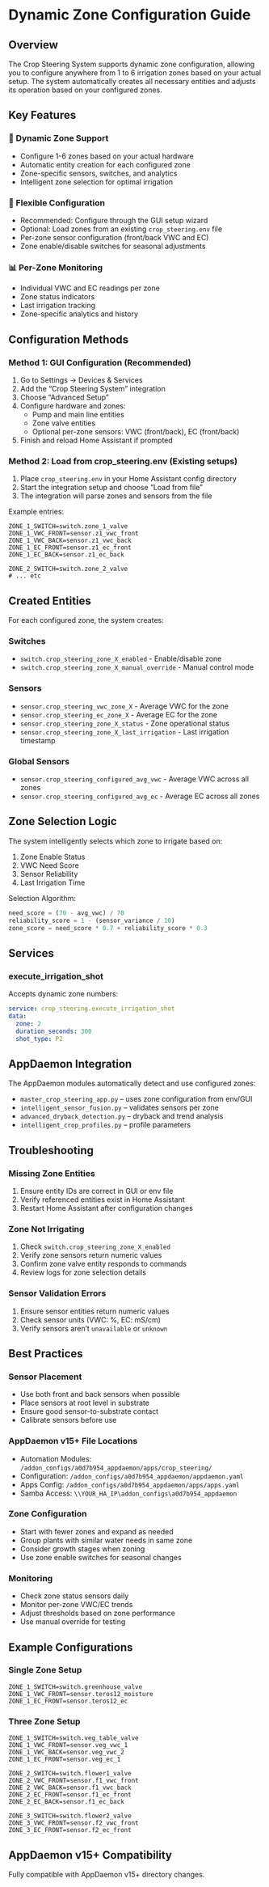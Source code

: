 # Dynamic Zone Configuration Guide

## Overview

The Crop Steering System supports dynamic zone configuration, allowing you to configure anywhere from 1 to 6 irrigation zones based on your actual setup. The system automatically creates all necessary entities and adjusts its operation based on your configured zones.

## Key Features

### 🚀 Dynamic Zone Support
- Configure 1-6 zones based on your actual hardware
- Automatic entity creation for each configured zone
- Zone-specific sensors, switches, and analytics
- Intelligent zone selection for optimal irrigation

### 🔧 Flexible Configuration
- Recommended: Configure through the GUI setup wizard
- Optional: Load zones from an existing `crop_steering.env` file
- Per-zone sensor configuration (front/back VWC and EC)
- Zone enable/disable switches for seasonal adjustments

### 📊 Per-Zone Monitoring
- Individual VWC and EC readings per zone
- Zone status indicators
- Last irrigation tracking
- Zone-specific analytics and history

## Configuration Methods

### Method 1: GUI Configuration (Recommended)

1. Go to Settings → Devices & Services
2. Add the “Crop Steering System” integration
3. Choose “Advanced Setup”
4. Configure hardware and zones:
   - Pump and main line entities
   - Zone valve entities
   - Optional per-zone sensors: VWC (front/back), EC (front/back)
5. Finish and reload Home Assistant if prompted

### Method 2: Load from crop_steering.env (Existing setups)

1. Place `crop_steering.env` in your Home Assistant config directory
2. Start the integration setup and choose “Load from file”
3. The integration will parse zones and sensors from the file

Example entries:
```env
ZONE_1_SWITCH=switch.zone_1_valve
ZONE_1_VWC_FRONT=sensor.z1_vwc_front
ZONE_1_VWC_BACK=sensor.z1_vwc_back
ZONE_1_EC_FRONT=sensor.z1_ec_front
ZONE_1_EC_BACK=sensor.z1_ec_back

ZONE_2_SWITCH=switch.zone_2_valve
# ... etc
```

## Created Entities

For each configured zone, the system creates:

### Switches
- `switch.crop_steering_zone_X_enabled` - Enable/disable zone
- `switch.crop_steering_zone_X_manual_override` - Manual control mode

### Sensors
- `sensor.crop_steering_vwc_zone_X` - Average VWC for the zone
- `sensor.crop_steering_ec_zone_X` - Average EC for the zone
- `sensor.crop_steering_zone_X_status` - Zone operational status
- `sensor.crop_steering_zone_X_last_irrigation` - Last irrigation timestamp

### Global Sensors
- `sensor.crop_steering_configured_avg_vwc` - Average VWC across all zones
- `sensor.crop_steering_configured_avg_ec` - Average EC across all zones

## Zone Selection Logic

The system intelligently selects which zone to irrigate based on:

1. Zone Enable Status
2. VWC Need Score
3. Sensor Reliability
4. Last Irrigation Time

Selection Algorithm:
```python
need_score = (70 - avg_vwc) / 70
reliability_score = 1 - (sensor_variance / 10)
zone_score = need_score * 0.7 + reliability_score * 0.3
```

## Services

### execute_irrigation_shot
Accepts dynamic zone numbers:
```yaml
service: crop_steering.execute_irrigation_shot
data:
  zone: 2
  duration_seconds: 300
  shot_type: P2
```

## AppDaemon Integration

The AppDaemon modules automatically detect and use configured zones:
- `master_crop_steering_app.py` – uses zone configuration from env/GUI
- `intelligent_sensor_fusion.py` – validates sensors per zone
- `advanced_dryback_detection.py` – dryback and trend analysis
- `intelligent_crop_profiles.py` – profile parameters

## Troubleshooting

### Missing Zone Entities
1. Ensure entity IDs are correct in GUI or env file
2. Verify referenced entities exist in Home Assistant
3. Restart Home Assistant after configuration changes

### Zone Not Irrigating
1. Check `switch.crop_steering_zone_X_enabled`
2. Verify zone sensors return numeric values
3. Confirm zone valve entity responds to commands
4. Review logs for zone selection details

### Sensor Validation Errors
1. Ensure sensor entities return numeric values
2. Check sensor units (VWC: %, EC: mS/cm)
3. Verify sensors aren’t `unavailable` or `unknown`

## Best Practices

### Sensor Placement
- Use both front and back sensors when possible
- Place sensors at root level in substrate
- Ensure good sensor-to-substrate contact
- Calibrate sensors before use

### AppDaemon v15+ File Locations
- Automation Modules: `/addon_configs/a0d7b954_appdaemon/apps/crop_steering/`
- Configuration: `/addon_configs/a0d7b954_appdaemon/appdaemon.yaml`
- Apps Config: `/addon_configs/a0d7b954_appdaemon/apps/apps.yaml`
- Samba Access: `\\YOUR_HA_IP\addon_configs\a0d7b954_appdaemon`

### Zone Configuration
- Start with fewer zones and expand as needed
- Group plants with similar water needs in same zone
- Consider growth stages when zoning
- Use zone enable switches for seasonal changes

### Monitoring
- Check zone status sensors daily
- Monitor per-zone VWC/EC trends
- Adjust thresholds based on zone performance
- Use manual override for testing

## Example Configurations

### Single Zone Setup
```env
ZONE_1_SWITCH=switch.greenhouse_valve
ZONE_1_VWC_FRONT=sensor.teros12_moisture
ZONE_1_EC_FRONT=sensor.teros12_ec
```

### Three Zone Setup
```env
ZONE_1_SWITCH=switch.veg_table_valve
ZONE_1_VWC_FRONT=sensor.veg_vwc_1
ZONE_1_VWC_BACK=sensor.veg_vwc_2
ZONE_1_EC_FRONT=sensor.veg_ec_1

ZONE_2_SWITCH=switch.flower1_valve
ZONE_2_VWC_FRONT=sensor.f1_vwc_front
ZONE_2_VWC_BACK=sensor.f1_vwc_back
ZONE_2_EC_FRONT=sensor.f1_ec_front
ZONE_2_EC_BACK=sensor.f1_ec_back

ZONE_3_SWITCH=switch.flower2_valve
ZONE_3_VWC_FRONT=sensor.f2_vwc_front
ZONE_3_EC_FRONT=sensor.f2_ec_front
```

## AppDaemon v15+ Compatibility

Fully compatible with AppDaemon v15+ directory changes.